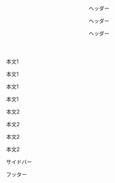 <!DOCTYPE html>
<html lang="ja">
  <head>
    <meta charset="UTF-8">
    <link rel="stylesheet" type="text/css" href="css/default.css">
    <title>レイアウトの練習</title>
  </head>
  <body>
     <header>
     　　<p>ヘッダー</p>
         <p>ヘッダー</p>
         <p>ヘッダー</p>
     </header> 
     <article id="main1">
         <n1>本文1</n1>
         <p>本文1</p>
         <p>本文1</p>
         <p>本文1</p>
     </article>
     <article id="main2">
         <n1>本文2</n1>
         <p>本文2</p>
         <p>本文2</p>
         <p>本文2</p>
     </article>
     <aside>
         <p>サイドバー</p>
         <p></p>
         <p></p>
     </aside>
     <footer>
         <p>フッター</p>
         <p></p>
         <p></p>
     </footer>
   </body>

